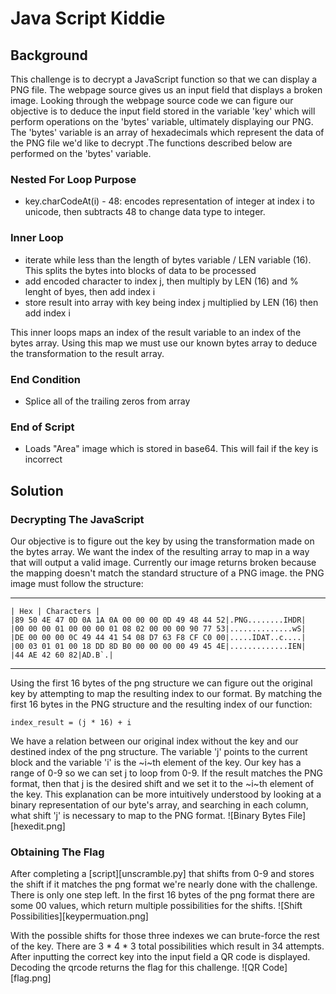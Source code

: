 # Java Script Kiddie

## Background

This challenge is to decrypt a JavaScript function so that we can display a PNG file. The webpage source gives us an input field that 
displays a broken image. Looking through the webpage source code we can figure our objective is to deduce the input field stored in
the variable 'key' which will perform operations on the 'bytes' variable, ultimately displaying our PNG. The 'bytes' variable is an array of hexadecimals 
which represent the data of the PNG file we'd like to decrypt .The functions described below are performed on the 'bytes' variable. 

### Nested For Loop Purpose 

- key.charCodeAt(i) - 48: encodes representation of integer at index i to unicode, then subtracts 48 to change data type to integer.

### Inner Loop

- iterate while less than the length of bytes variable / LEN variable (16). This splits the bytes into blocks of data to be processed
- add encoded character to index j, then multiply by LEN (16) and % lenght of byes, then add index i
- store result into array with key being index j multiplied by LEN (16) then add index i

This inner loops maps an index of the result variable to an index of the bytes array. Using this map we must use our known bytes array
to deduce the transformation to the result array.

### End Condition  

- Splice all of the trailing zeros from array

### End of Script 

- Loads "Area" image which is stored in base64. This will fail if the key is incorrect


## Solution


### Decrypting The JavaScript

Our objective is to figure out the key by using the transformation made on the bytes array. We want the index of the resulting array to
map in a way that will output a valid image. Currently our image returns broken because the mapping doesn't match the standard structure
of a PNG image. the PNG image must follow the structure:

---
	| Hex | Characters | 
	|89 50 4E 47 0D 0A 1A 0A 00 00 00 0D 49 48 44 52|.PNG........IHDR|
	|00 00 00 01 00 00 00 01 08 02 00 00 00 90 77 53|..............wS|
	|DE 00 00 00 0C 49 44 41 54 08 D7 63 F8 CF C0 00|.....IDAT..c....|
	|00 03 01 01 00 18 DD 8D B0 00 00 00 00 49 45 4E|.............IEN|
	|44 AE 42 60 82|AD.B`.|

---

Using the first 16 bytes of the png structure we can figure out the original key by attempting to map the resulting index to our format. 
By matching the first 16 bytes in the PNG structure and the resulting index of our function: 

```
index_result = (j * 16) + i
```

We have a relation between our original index without the key and our destined index of the png structure. The variable 'j' points to the current block
and the variable 'i' is the ~i~th element of the key. Our key has a range of 0-9 so we can set j to loop from 0-9. If the result matches the PNG format, 
then that j is the desired shift and we set it to the ~i~th element of the key. This explanation can be more intuitively understood by looking at a binary 
representation of our byte's array, and searching in each column, what shift 'j' is necessary to map to the PNG format. ![Binary Bytes File][hexedit.png]


### Obtaining The Flag

After completing a [script][unscramble.py] that shifts from 0-9 and stores the shift if it matches the png format we're nearly done with the challenge. There
is only one step left. In the first 16 bytes of the png format there are some 00 values, which return multiple possibilities for the shifts. ![Shift Possibilities][keypermuation.png]  

With the possible shifts for those three indexes we can brute-force the rest of the key. There are 3 * 4 * 3 total possibilities which result in 34 attempts. After
inputting the correct key into the input field a QR code is displayed. Decoding the qrcode returns the flag for this challenge. ![QR Code][flag.png]
